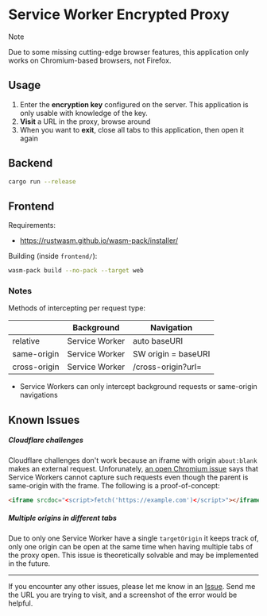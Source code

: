 # Service Worker Encrypted Proxy

> [!NOTE]  
> Due to some missing cutting-edge browser features, this application only works on Chromium-based browsers, not Firefox.

## Usage

1. Enter the **encryption key** configured on the server. This application is only usable with knowledge of the key.
2. **Visit** a URL in the proxy, browse around
3. When you want to **exit**, close all tabs to this application, then open it again

## Backend

```sh
cargo run --release
```

## Frontend

Requirements:

* https://rustwasm.github.io/wasm-pack/installer/

Building (inside `frontend/`):

```sh
wasm-pack build --no-pack --target web
```

### Notes

Methods of intercepting per request type:

|              | Background     | Navigation          |
| ------------ | -------------- | ------------------- |
| relative     | Service Worker | auto baseURI        |
| same-origin  | Service Worker | SW origin = baseURI |
| cross-origin | Service Worker | /cross-origin?url=  |

* Service Workers can only intercept background requests or same-origin navigations

## Known Issues

##### Cloudflare challenges

Cloudflare challenges don't work because an iframe with origin `about:blank` makes an external request. Unforunately, [an open Chromium issue](https://issues.chromium.org/issues/41411856) says that Service Workers cannot capture such requests even though the parent is same-origin with the frame. The following is a proof-of-concept:

```html
<iframe srcdoc="<script>fetch('https://example.com')</script>"></iframe>
```

##### Multiple origins in different tabs

Due to only one Service Worker have a single `targetOrigin` it keeps track of, only one origin can be open at the same time when having multiple tabs of the proxy open. This issue is theoretically solvable and may be implemented in the future.

---

If you encounter any other issues, please let me know in an [Issue](https://github.com/JorianWoltjer/swenc-proxy/issues/new). Send me the URL you are trying to visit, and a screenshot of the error would be helpful.
